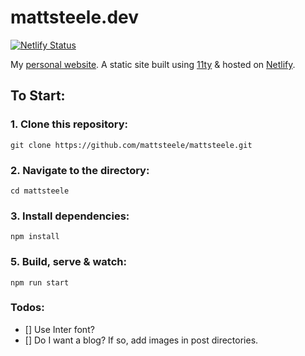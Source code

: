 # mattsteele.dev

[![Netlify Status](https://api.netlify.com/api/v1/badges/21825428-ad07-4f65-b2a0-fd72783f8747/deploy-status)](https://app.netlify.com/sites/peaceful-albattani-1d96dc/deploys)

My [personal website](https://mattsteele.dev). A static site built using [11ty](https://github.com/11ty/eleventy) &amp; hosted on [Netlify](https://netlify.com/).

## To Start:

### 1. Clone this repository:

```
git clone https://github.com/mattsteele/mattsteele.git
```

### 2. Navigate to the directory:

```
cd mattsteele
```

### 3. Install dependencies:

```
npm install
```

### 5. Build, serve & watch:

```
npm run start
```

### Todos:

- [] Use Inter font?
- [] Do I want a blog? If so, add images in post directories.
